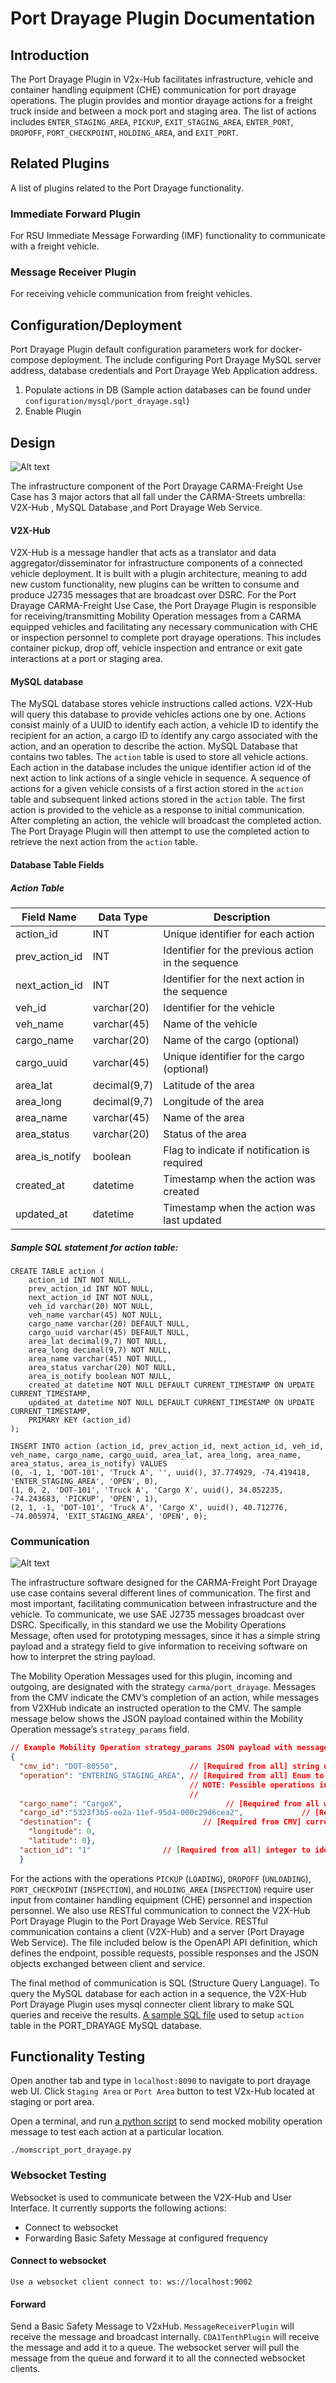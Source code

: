 # Port Drayage Plugin Documentation

## Introduction

The Port Drayage Plugin in V2x-Hub facilitates infrastructure, vehicle and container handling equipment (CHE) communication for port drayage operations. The plugin provides and montior drayage actions for a freight truck inside and between a mock port and staging area. The list of actions includes `ENTER_STAGING_AREA`, `PICKUP`, `EXIT_STAGING_AREA`, `ENTER_PORT`, `DROPOFF`, `PORT_CHECKPOINT`, `HOLDING_AREA`, and `EXIT_PORT`.

## Related Plugins

A list of plugins related to the Port Drayage functionality.

### Immediate Forward Plugin

For RSU Immediate Message Forwarding (IMF) functionality to communicate with a freight vehicle.

### Message Receiver Plugin

For receiving vehicle communication from freight vehicles.

## Configuration/Deployment

Port Drayage Plugin default configuration parameters work for docker-compose deployment. The include configuring Port Drayage MySQL server address, database credentials and Port Drayage Web Application address. 

1) Populate actions in DB (Sample action databases can be found under `configuration/mysql/port_drayage.sql`)
2) Enable Plugin

## Design

![Alt text](docs/design_diagram.png)

The infrastructure component of the Port Drayage CARMA-Freight Use Case has 3 major actors that all fall under the CARMA-Streets umbrella: V2X-Hub , MySQL Database ,and Port Drayage Web Service.
#### V2X-Hub
V2X-Hub is a message handler that acts as a translator and data aggregator/disseminator for infrastructure components of a connected vehicle deployment.  It is built with a plugin architecture, meaning to add new custom functionality, new plugins can be written to consume and produce J2735 messages that are broadcast over DSRC. For the Port Drayage CARMA-Freight Use Case, the Port Drayage Plugin is responsible for receiving/transmitting Mobility Operation messages from a CARMA equipped vehicles and facilitating any necessary communication with CHE or inspection personnel to complete port drayage operations. This includes container pickup, drop off, vehicle inspection and entrance or exit gate interactions at a port or staging area.

#### MySQL database
The MySQL database stores vehicle instructions called actions. V2X-Hub will query this database to provide vehicles actions one by one. Actions consist mainly of a UUID to identify each action, a vehicle ID to identify the recipient for an action, a cargo ID to identify any cargo associated with the action, and an operation to describe the action.   MySQL Database that contains two tables. The `action` table is used to store all vehicle actions. Each action in the database includes the unique identifier action id of the next action to link actions of a single vehicle in sequence. A sequence of actions for a given vehicle consists of a first action stored in the `action` table and subsequent linked actions stored in the `action` table. The first action is provided to the vehicle as a response to initial communication. After completing an action, the vehicle will broadcast the completed action. The Port Drayage Plugin will then attempt to use the completed action to retrieve the next action from the `action` table.

#### Database Table Fields
##### Action Table

| Field Name      | Data Type       | Description                                                                 |
|-----------------|-----------------|-----------------------------------------------------------------------------|
| action_id       | INT             | Unique identifier for each action                                           |
| prev_action_id  | INT             | Identifier for the previous action in the sequence                          |
| next_action_id  | INT             | Identifier for the next action in the sequence                              |
| veh_id          | varchar(20)     | Identifier for the vehicle                                                  |
| veh_name        | varchar(45)     | Name of the vehicle                                                         |
| cargo_name      | varchar(20)     | Name of the cargo (optional)                                                |
| cargo_uuid      | varchar(45)     | Unique identifier for the cargo (optional)                                  |
| area_lat        | decimal(9,7)    | Latitude of the area                                                        |
| area_long       | decimal(9,7)    | Longitude of the area                                                       |
| area_name       | varchar(45)     | Name of the area                                                            |
| area_status     | varchar(20)     | Status of the area                                                          |
| area_is_notify  | boolean         | Flag to indicate if notification is required                                |
| created_at      | datetime        | Timestamp when the action was created                                       |
| updated_at      | datetime        | Timestamp when the action was last updated                                  |


##### Sample SQL statement for action table:
```
CREATE TABLE action (
    action_id INT NOT NULL,
    prev_action_id INT NOT NULL,
    next_action_id INT NOT NULL,
    veh_id varchar(20) NOT NULL,
    veh_name varchar(45) NOT NULL,
    cargo_name varchar(20) DEFAULT NULL,
    cargo_uuid varchar(45) DEFAULT NULL,
    area_lat decimal(9,7) NOT NULL,
    area_long decimal(9,7) NOT NULL,
    area_name varchar(45) NOT NULL,
    area_status varchar(20) NOT NULL,
    area_is_notify boolean NOT NULL,
    created_at datetime NOT NULL DEFAULT CURRENT_TIMESTAMP ON UPDATE CURRENT_TIMESTAMP,
    updated_at datetime NOT NULL DEFAULT CURRENT_TIMESTAMP ON UPDATE CURRENT_TIMESTAMP,
    PRIMARY KEY (action_id)
);

INSERT INTO action (action_id, prev_action_id, next_action_id, veh_id, veh_name, cargo_name, cargo_uuid, area_lat, area_long, area_name, area_status, area_is_notify) VALUES
(0, -1, 1, 'DOT-101', 'Truck A', '', uuid(), 37.774929, -74.419418, 'ENTER_STAGING_AREA', 'OPEN', 0),
(1, 0, 2, 'DOT-101', 'Truck A', 'Cargo X', uuid(), 34.052235, -74.243683, 'PICKUP', 'OPEN', 1),
(2, 1, -1, 'DOT-101', 'Truck A', 'Cargo X', uuid(), 40.712776, -74.005974, 'EXIT_STAGING_AREA', 'OPEN', 0);
```

### Communication
![Alt text](docs/communication_diagram.png)

The infrastructure software designed for the CARMA-Freight Port Drayage use case contains several different lines of communication. The first and most important, facilitating communication between infrastructure and the vehicle. To communicate, we use SAE J2735 messages broadcast over DSRC. Specifically, in this standard we use the Mobility Operations Message, often used for prototyping messages, since it has a simple string payload and a strategy field to give information to receiving software on how to interpret the string payload.

The Mobility Operation Messages used for this plugin, incoming and outgoing, are designated with the strategy `carma/port_drayage`. Messages from the CMV indicate the CMV’s completion of an action, while messages from V2XHub indicate an instructed operation to the CMV.  The sample message below shows the JSON payload contained within the Mobility Operation message’s `strategy_params` field.

```json
// Example Mobility Operation strategy_params JSON payload with message's strategy set to "carma/port_drayage":
{
  "cmv_id": "DOT-80550",                // [Required from all] string unique identifier for CMV 
  "operation": "ENTERING_STAGING_AREA", // [Required from all] Enum to indicate the type of action
                                        // NOTE: Possible operations include: PICKUP, DROPOFF, PORT_CHECKPOINT, HOLDING_AREA, 
                                        //                                    ENTER_STAGING_AREA, EXIT_STAGING_AREA, ENTER_PORT, EXIT_PORT
  "cargo_name": "CargoX",                       // [Required from all with PICKUP/DROPOFF operation] boolean flag to indicate whether the CMV is loaded with cargo
  "cargo_id":"5323f3b5-ee2a-11ef-95d4-000c29d6cea2",             // [Required from all with PICKUP/DROPOFF operation] string unique identifier for cargo
  "destination": {                         // [Required from CMV] current location of the CMV
    "longitude": 0, 
    "latitude": 0},
  "action_id": "1"                // [Required from all] integer to identify action
  }


```

For the actions with the operations `PICKUP` (`LOADING`), `DROPOFF` (`UNLOADING`), `PORT_CHECKPOINT` (`INSPECTION`), and  `HOLDING_AREA` (`INSPECTION`) require user input from container handling equipment (CHE) personnel and inspection personnel. We also use RESTful communication to connect the V2X-Hub Port Drayage Plugin to the Port Drayage Web Service. RESTful communication contains a client (V2X-Hub) and a server (Port Drayage Web Service). The file included below is the OpenAPI API definition, which defines the endpoint, possible requests, possible responses and the JSON objects exchanged between client and service.

The final method of communication is SQL (Structure Query Language). To query the MySQL database for each action in a sequence, the V2X-Hub Port Drayage Plugin uses mysql connecter client library to make SQL queries and receive the results. [A sample SQL file](../../../configuration/mysql/port_drayage.sql) used to setup `action` table in the PORT_DRAYAGE MySQL database.


## Functionality Testing

Open another tab and type in `localhost:8090` to navigate to port drayage web UI. Click `Staging Area` or `Port Area` button to test V2x-Hub located at staging or port area.

Open a terminal, and run [a python script](../../../configuration/mysql/suntrax/momscript_port_drayage.py) to send mocked mobility operation message to test each action at a particular location.
```
./momscript_port_drayage.py
```
### Websocket Testing
Websocket is used to communicate between the V2X-Hub and User Interface. It currently supports the following actions:
- Connect to websocket
- Forwarding Basic Safety Message at configured frequency
#### Connect to websocket
```
Use a websocket client connect to: ws://localhost:9002
```
#### Forward
Send a Basic Safety Message to V2xHub. `MessageReceiverPlugin` will receive the message and broadcast internally. `CDA1TenthPlugin` will receive the message and add it to a queue. The websocket server will pull the message from the queue and forward it to all the connected websocket clients.


